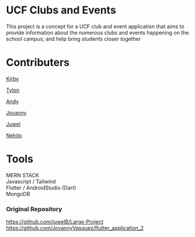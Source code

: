 # UCF Clubs and Events
This project is a concept for a UCF club and event application that aims to provide 
information about the numerous clubs and events happening on the school campus; 
and help bring students closer together

# Contributers
[Kirby](https://github.com/KirbysGit)

[Tylon](https://github.com/rTylon)

[Andy](https://github.com/csandynguyen1)

[Jovanny](https://github.com/JovannyVasquez)

[Juwel](https://github.com/juwelB)

[Nehito](https://github.com/NEHITO09)

# Tools
MERN STACK <br />
Javascript / Tailwind <br />
Flutter / AndroidStudio (Dart) <br />
MongoDB <br />

### Original Repository
https://github.com/juwelB/Large-Project
https://github.com/JovannyVasquez/flutter_application_2
